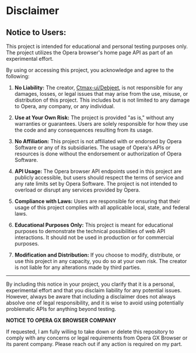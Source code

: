 # Disclaimer

## Notice to Users:

This project is intended for educational and personal testing purposes only. The project utilizes the Opera browser's home page API as part of an experimental effort.

By using or accessing this project, you acknowledge and agree to the following:

1. **No Liability:** The creator, [Ctmax-ui/Debjeet](https://github.com/Ctmax-ui/), is not responsible for any damages, losses, or legal issues that may arise from the use, misuse, or distribution of this project. This includes but is not limited to any damage to Opera, any company, or any individual.

2. **Use at Your Own Risk:** The project is provided "as is," without any warranties or guarantees. Users are solely responsible for how they use the code and any consequences resulting from its usage.

3. **No Affiliation:** This project is not affiliated with or endorsed by Opera Software or any of its subsidiaries. The usage of Opera's APIs or resources is done without the endorsement or authorization of Opera Software.

4. **API Usage:** The Opera browser API endpoints used in this project are publicly accessible, but users should respect the terms of service and any rate limits set by Opera Software. The project is not intended to overload or disrupt any services provided by Opera.

5. **Compliance with Laws:** Users are responsible for ensuring that their usage of this project complies with all applicable local, state, and federal laws.

6. **Educational Purposes Only:** This project is meant for educational purposes to demonstrate the technical possibilities of web API interactions. It should not be used in production or for commercial purposes.

7. **Modification and Distribution:** If you choose to modify, distribute, or use this project in any capacity, you do so at your own risk. The creator is not liable for any alterations made by third parties.

---

By including this notice in your project, you clarify that it is a personal, experimental effort and that you disclaim liability for any potential issues. However, always be aware that including a disclaimer does not always absolve one of legal responsibility, and it is wise to avoid using potentially problematic APIs for anything beyond testing.


**NOTICE TO OPERA GX BROWSER COMPANY**

If requested, I am fully willing to take down or delete this repository to comply with any concerns or legal requirements from Opera GX Browser or its parent company. Please reach out if any action is required on my part.
